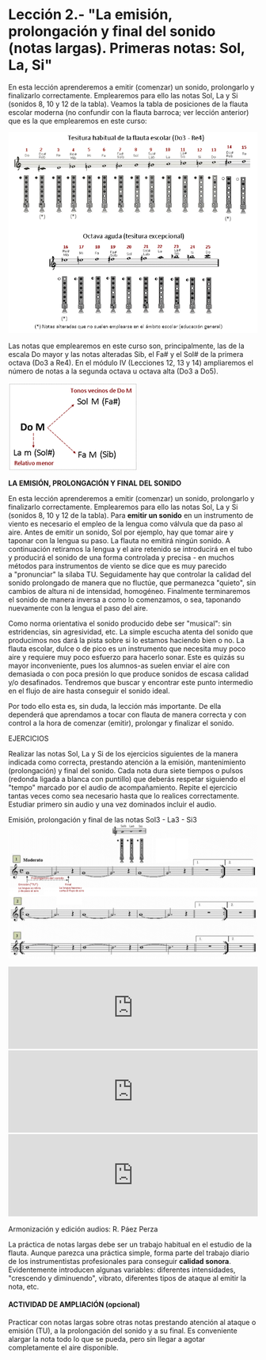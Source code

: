 
# Lección 2.- "La emisión, prolongación y final del sonido (notas largas). Primeras notas: Sol, La, Si"

En esta lección aprenderemos a emitir (comenzar) un sonido, prolongarlo y finalizarlo correctamente. Emplearemos para ello las notas Sol, La y Si (sonidos 8, 10 y 12 de la tabla). Veamos la tabla de posiciones de la flauta escolar moderna (no confundir con la flauta barroca; ver lección anterior) que es la que emplearemos en este curso:

<img src="img/Posiciones_Todas_Do3_Do5.gif" alt="Posiciones flauta moderna (Do3 - Do5)" title="Posiciones flauta moderna (Do3 - Do5)" />

Las notas que emplearemos en este curso son, principalmente, las de la escala Do mayor y las notas alteradas Sib, el Fa# y el Sol# de la primera octava (Do3 a Re4). En el módulo IV (Lecciones 12, 13 y 14) ampliaremos el número de notas a la segunda octava u octava alta (Do3 a Do5).

![](/assets/AlteracionesTonosVecinos_DoM.gif)

**LA EMISIÓN, PROLONGACIÓN Y FINAL DEL SONIDO**

En esta lección aprenderemos a emitir (comenzar) un sonido, prolongarlo y finalizarlo correctamente. Emplearemos para ello las notas Sol, La y Si (sonidos 8, 10 y 12 de la tabla). 
Para **emitir un sonido** en un instrumento de viento es necesario el empleo de la lengua como válvula que da paso al aire. Antes de emitir un sonido, Sol por ejemplo, hay que tomar aire y taponar con la lengua su paso. La flauta no emitirá ningún sonido. A continuación retiramos la lengua y el aire retenido se introducirá en el tubo y producirá el sonido de una forma controlada y precisa - en muchos métodos para instrumentos de viento se dice que es muy parecido a "pronunciar" la sílaba TU. Seguidamente hay que controlar la calidad del sonido prolongado de manera que no fluctúe, que permanezca "quieto", sin cambios de altura ni de intensidad, homogéneo. Finalmente terminaremos el sonido de manera inversa a como lo comenzamos, o sea, taponando nuevamente con la lengua el paso del aire.

Como norma orientativa el sonido producido debe ser "musical": sin estridencias, sin agresividad, etc. La simple escucha atenta del sonido que producimos nos dará la pista sobre si lo estamos haciendo bien o no. La flauta escolar, dulce o de pico es un instrumento que necesita muy poco aire y requiere muy poco esfuerzo para hacerlo sonar. Este es quizás su mayor inconveniente, pues los alumnos-as suelen enviar el aire con demasiada o con poca presión lo que produce sonidos de escasa calidad y/o desafinados. Tendremos que buscar y encontrar este punto intermedio en el flujo de aire hasta conseguir el sonido ideal.

Por todo ello esta es, sin duda, la lección más importante. De ella dependerá que aprendamos a tocar con flauta de manera correcta y con control a la hora de comenzar (emitir), prolongar y finalizar el sonido.

EJERCICIOS

Realizar las notas Sol, La y Si de los ejercicios siguientes de la manera indicada como correcta, prestando atención a la emisión, mantenimiento (prolongación) y final del sonido. Cada nota dura siete tiempos o pulsos (redonda ligada a blanca con puntillo) que deberás respetar siguiendo el "tempo" marcado por el audio de acompañamiento. Repite el ejercicio tantas veces como sea necesario hasta que lo realices correctamente. Estudiar primero sin audio y una vez dominados incluir el audio.

Emisión, prolongación y final de las notas Sol3 - La3 - Si3
![](/assets/L2_Emision_notas_Sol-La-Si.gif)


<iframe width="100%" height="166" scrolling="no" frameborder="no" src="https://w.soundcloud.com/player/?url=https%3A//api.soundcloud.com/tracks/344090286&amp;color=%23ff5500&amp;auto_play=false&amp;hide_related=false&amp;show_comments=true&amp;show_user=true&amp;show_reposts=false"></iframe>
<iframe width="100%" height="166" scrolling="no" frameborder="no" src="https://w.soundcloud.com/player/?url=https%3A//api.soundcloud.com/tracks/344090282&amp;color=%23ff5500&amp;auto_play=false&amp;hide_related=false&amp;show_comments=true&amp;show_user=true&amp;show_reposts=false"></iframe>
<iframe width="100%" height="166" scrolling="no" frameborder="no" src="https://w.soundcloud.com/player/?url=https%3A//api.soundcloud.com/tracks/344090284&amp;color=%23ff5500&amp;auto_play=false&amp;hide_related=false&amp;show_comments=true&amp;show_user=true&amp;show_reposts=false"></iframe>

Armonización y edición audios: R. Páez Perza

La práctica de notas largas debe ser un trabajo habitual en el estudio de la flauta. Aunque parezca una práctica simple, forma parte del trabajo diario de los instrumentistas profesionales para conseguir **calidad sonora**. Evidentemente introducen algunas variables: diferentes intensidades, "crescendo y diminuendo", vibrato, diferentes tipos de ataque al emitir la nota, etc.

#### ACTIVIDAD DE AMPLIACIÓN (opcional)

Practicar con notas largas sobre otras notas prestando atención al ataque o emisión (TU), a la prolongación del sonido y a su final. Es conveniente alargar la nota todo lo que se pueda, pero sin llegar a agotar completamente el aire disponible.
